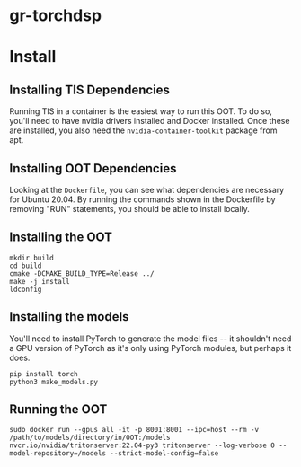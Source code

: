 # gr-torchdsp

# Install
## Installing TIS Dependencies
Running TIS in a container is the easiest way to run this OOT. To do so, you'll need to have nvidia drivers installed and Docker installed. Once these are installed, you also need the ```nvidia-container-toolkit``` package from apt.

## Installing OOT Dependencies
Looking at the ```Dockerfile```, you can see what dependencies are necessary for Ubuntu 20.04. By running the commands shown in the Dockerfile by removing "RUN" statements, you should be able to install locally.


## Installing the OOT
```
mkdir build
cd build
cmake -DCMAKE_BUILD_TYPE=Release ../
make -j install
ldconfig
```

## Installing the models
You'll need to install PyTorch to generate the model files -- it shouldn't need a GPU version of PyTorch as it's only using PyTorch modules, but perhaps it does.
```
pip install torch
python3 make_models.py
```

## Running the OOT
```
sudo docker run --gpus all -it -p 8001:8001 --ipc=host --rm -v /path/to/models/directory/in/OOT:/models nvcr.io/nvidia/tritonserver:22.04-py3 tritonserver --log-verbose 0 --model-repository=/models --strict-model-config=false
```
